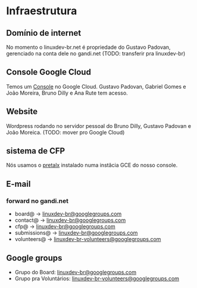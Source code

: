 # Infraestrutura

## Domínio de internet

No momento o linuxdev-br.net é propriedade do Gustavo Padovan, gerenciado na conta dele no gandi.net (TODO: transferir pra linuxdev-br)

## Console Google Cloud

Temos um [Console](https://console.cloud.google.com/compute/instances?project=linuxdev-br-1520102672599) no Google Cloud. Gustavo Padovan, Gabriel Gomes e João Moreira, Bruno Dilly e Ana Rute tem acesso.

## Website

Wordpress rodando no servidor pessoal do Bruno Dilly, Gustavo Padovan e João Moreica. (TODO: mover pro Google Cloud)

## sistema de CFP

Nós usamos o [pretalx](https://github.com/pretalx/pretalx) instalado numa instâcia GCE do nosso console.


## E-mail

### forward no gandi.net

* board@ -> linuxdev-br@googlegroups.com
* contact@ -> linuxdev-br@googlegroups.com
* cfp@ -> linuxdev-br@googlegroups.com
* submissions@ -> linuxdev-br@googlegroups.com
* volunteers@ -> linuxdev-br-volunteers@googlegroups.com

## Google groups

* Grupo do Board: linuxdev-br@googlegroups.com
* Grupo pra Voluntários: linuxdev-br-volunteers@googlegroups.com
